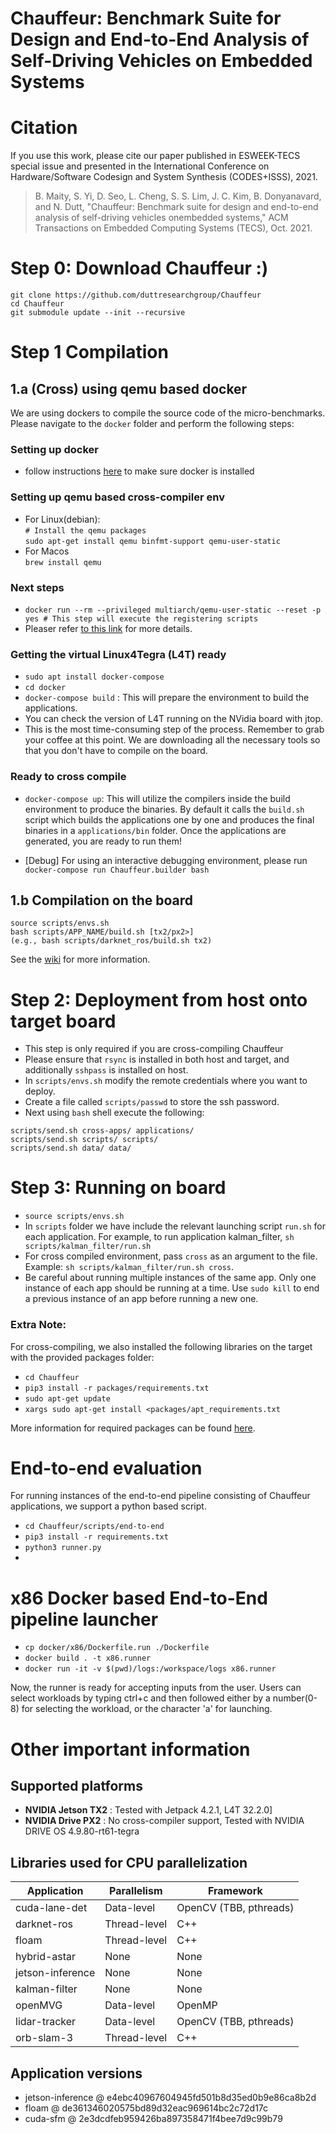 # Chauffeur: Benchmark Suite for Design and End-to-End Analysis of Self-Driving Vehicles on Embedded Systems

# Citation
If you use this work, please cite our paper published in ESWEEK-TECS special issue and presented in the International Conference on Hardware/Software Codesign and System Synthesis (CODES+ISSS), 2021.

> B.  Maity,  S.  Yi,  D.  Seo,  L.  Cheng,  S. S.  Lim,  J. C.  Kim,  B.  Donyanavard,  and  N.  Dutt, "Chauffeur:  Benchmark  suite  for  design  and  end-to-end  analysis  of  self-driving  vehicles  onembedded systems," ACM Transactions on Embedded Computing Systems (TECS), Oct. 2021.


# Step 0: Download Chauffeur :)
```
git clone https://github.com/duttresearchgroup/Chauffeur
cd Chauffeur
git submodule update --init --recursive
```
# Step 1 Compilation
## 1.a (Cross)  using qemu based docker
We are using dockers to compile the source code of the micro-benchmarks. Please navigate to the `docker` folder and perform the following steps:

### Setting up docker
* follow instructions [here](https://docs.docker.com/engine/install/ubuntu/) to make sure docker is installed

### Setting up qemu based cross-compiler env
*  For Linux(debian):<br />
`# Install the qemu packages`<br />
`sudo apt-get install qemu binfmt-support qemu-user-static`
*  For Macos<br />
`brew install qemu`
### Next steps
* `docker run --rm --privileged multiarch/qemu-user-static --reset -p yes # This step will execute the registering scripts`
* Pleaser refer [to this link](https://www.stereolabs.com/docs/docker/building-arm-container-on-x86/) for more details. 

### Getting the virtual Linux4Tegra (L4T) ready
* `sudo apt install docker-compose`
* `cd docker`
* `docker-compose build` : This will prepare the environment to build the applications.
* You can check the version of L4T running on the NVidia board with jtop. 
* This is the most time-consuming step of the process. Remember to grab your coffee at this point. We are downloading all the necessary tools so that you don't have to compile on the board.
<!-- Download the correct cross compiler corresponding to the L4T version from nvidia's website and place it inside the `cross-compiler` folder. Now this folder should look like this:

![](data/folder-layout.jpg) -->
### Ready to cross compile
* `docker-compose up`: This will utilize the compilers inside the build environment to produce the binaries. By default it calls the `build.sh` script which builds the applications one by one and produces the final binaries in a `applications/bin` folder. Once the applications are generated, you are ready to run them!

* [Debug] For using an interactive debugging environment, please run `docker-compose run Chauffeur.builder bash`

## 1.b Compilation on the board
```
source scripts/envs.sh
bash scripts/APP_NAME/build.sh [tx2/px2>] 
(e.g., bash scripts/darknet_ros/build.sh tx2)
```

See the [wiki](https://github.com/duttresearchgroup/Chauffeur/wiki) for more information.
# Step 2: Deployment from host onto target board
* This step is only required if you are cross-compiling Chauffeur
* Please ensure that `rsync` is installed in both host and target, and additionally `sshpass` is installed on host. 
* In `scripts/envs.sh` modify the remote credentials where you want to deploy. 
* Create a file called `scripts/passwd` to store the ssh password.
* Next using `bash` shell execute the following:
```
scripts/send.sh cross-apps/ applications/
scripts/send.sh scripts/ scripts/
scripts/send.sh data/ data/
```
# Step 3: Running on board
* `source scripts/envs.sh`
* In `scripts` folder we have include the relevant launching script `run.sh` for each application. For example, to run application kalman_filter, `sh scripts/kalman_filter/run.sh`
* For cross compiled environment, pass `cross` as an argument to the file. Example:  `sh scripts/kalman_filter/run.sh cross`.
* Be careful about running multiple instances of the same app. Only one instance of each app should be running at a time. Use `sudo kill` to end a previous instance of an app before running a new one.
### Extra Note:
For cross-compiling, we also installed the following libraries on the target with the provided packages folder:
* `cd Chauffeur`
* `pip3 install -r packages/requirements.txt`
* `sudo apt-get update`
* `xargs sudo apt-get install <packages/apt_requirements.txt`

More information for required packages can be found [here](packages/breakdown.md).
# End-to-end evaluation
For running instances of the end-to-end pipeline consisting of Chauffeur applications, we support a python based script. 
* `cd Chauffeur/scripts/end-to-end`
* `pip3 install -r requirements.txt`
* `python3 runner.py`
* 

# x86 Docker based End-to-End pipeline launcher
* `cp docker/x86/Dockerfile.run ./Dockerfile`
* `docker build . -t x86.runner`
* `docker run -it -v $(pwd)/logs:/workspace/logs x86.runner`

Now, the runner is ready for accepting inputs from the user.
Users can select workloads by typing ctrl+c and then followed either by a number(0-8) for selecting the workload, or the character 'a' for launching.

# Other important information
## Supported platforms
- **NVIDIA Jetson TX2** : Tested with Jetpack 4.2.1, L4T 32.2.0]
- **NVIDIA Drive PX2** : No cross-compiler support, Tested with NVIDIA DRIVE OS 4.9.80-rt61-tegra
## Libraries used for CPU parallelization
| Application | Parallelism | Framework   |
| ----------- | ----------- | ----------- |
| cuda-lane-det | Data-level    | OpenCV (TBB, pthreads) |
| darknet-ros   | Thread-level  | C++ |
| floam         | Thread-level  | C++ | 
| hybrid-astar  | None          | None | 
| jetson-inference  | None      | None | 
| kalman-filter | None          | None | 
| openMVG       | Data-level    | OpenMP | 
| lidar-tracker | Data-level    | OpenCV (TBB, pthreads) | 
| orb-slam-3    | Thread-level  | C++ | 
## Application versions
- jetson-inference @ e4ebc40967604945fd501b8d35ed0b9e86ca8b2d
- floam @ de361346020575bd89d32eac969614bc2c72d17c
- cuda-sfm @ 2e3dcdfeb959426ba897358471f4bee7d9c99b79
